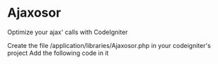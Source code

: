 # Ajaxosor
Optimize your ajax' calls with CodeIgniter 


Create the file /application/libraries/Ajaxosor.php in your codeigniter's project 
Add the following code in it

<?php defined('BASEPATH') OR exit('No direct script access allowed');
require(APPPATH.'/third_party/ajaxosor/Ajaxasor.php');
